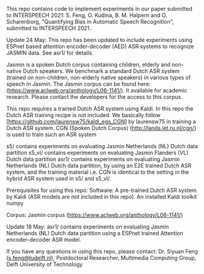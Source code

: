 This repo contains code to implement experiments in our paper submitted to INTERSPEECH 2021:
  S. Feng, O. Kudina, B. M. Halpern and O. Scharenborg, "Quantifying Bias in Automatic Speech Recognition", submitted to INTERSPEECH 2021.

Update 24 May:
  This repo has been updated to include experiments using ESPnet based attention encoder-decoder (AED) ASR systems to recognize JASMIN data. See asr1/ for details.

Jasmin is a spoken Dutch corpus containing children, elderly and non-native Dutch speakers. We benchmark a standard Dutch ASR system (trained on non-children, non-elderly native speakers) in various types of speech in Jasmin. The Jasmin corpus can be found here: (https://www.aclweb.org/anthology/L06-1141/). It available for academic research. Please contact the developers for the access to this corpus.

This repo requires a trained Dutch ASR system using Kaldi. In this repo the Dutch ASR training recipe is not included. We basically follow [https://github.com/laurensw75/kaldi_egs_CGN] by laurensw75 in training a Dutch ASR system. CGN (Spoken Dutch Corpus) (http://lands.let.ru.nl/cgn/) is used to train such an ASR system

s5/ contains experiments on evaluating Jasmin Netherlands (NL) Dutch data partition 
s5_vl/ contains experiments on evaluating Jasmin Flanders (VL) Dutch data partition
asr1/ contains experiments on evaluating Jasmin Netherlands (NL) Dutch data partition, by using an E2E trained Dutch ASR system, and the training material i.e. CGN is identical to the setting in the hybrid ASR system used in s5/ and s5_vl/.

Prerequisites for using this repo:
Software:
A pre-trained Dutch ASR system by Kaldi (ASR models are not included in this repo).
An installed Kaldi toolkit
numpy

Corpus:
Jasmin corpus (https://www.aclweb.org/anthology/L06-1141/)

Update 18 May:
asr1/ contains experiments on evaluating Jasmin Netherlands (NL) Dutch data partition using a ESPnet trained Attention encoder-decoder ASR model.

If you have any questions in using this repo, please contact:
Dr. Siyuan Feng (s.feng@tudelft.nl),
Postdoctoral Researcher,
Multimedia Computing Group,
Delft University of Technology

